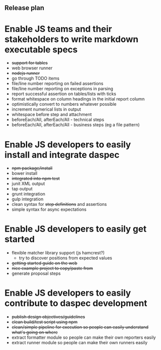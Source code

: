 Release plan
------------

# Enable JS teams and their stakeholders to write markdown executable specs

* ~~support for tables~~
* web browser runner
* ~~nodejs runner~~
* go through TODO items
* file/line number reporting on failed assertions
* file/line number reporting on exceptions in parsing
* report successful assertion on tables/lists with ticks
* format whitespace on column headings in the initial report column
* optimistically convert to numbers whatever possible
* increment numerical lists in output
* whitespace before step and attachment
* beforeEach/All, afterEach/All - technical steps
* beforeEach/All, afterEach/All - business steps (eg a file pattern)

# Enable JS developers to easily install and integrate daspec

* ~~npm package/install~~
* bower install
* ~~integrated into npm test~~
* junit XML output
* tap output
* grunt integration
* gulp integration
* clean syntax for ~~step definitions~~ and assertions
* simple syntax for async expectations

# Enable JS developers to easily get started

* flexible matcher library support (js hamcrest?)
  * try to discover positions from expected values
* ~~getting started guide on the web~~
* ~~nice example project to copy/paste from~~
* generate proposal steps

# Enable JS developers to easily contribute to daspec development

* ~~publish design objectives/guidelines~~ 
* ~~clean build/test script using npm~~
* ~~clean/simple pipeline for execution so people can easily understand what's going on where~~
* extract formatter module so people can make their own reporters easily
* extract runner module so people can make their own runners easily
